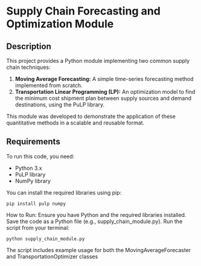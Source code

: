 # Supply Chain Forecasting and Optimization Module

## Description

This project provides a Python module implementing two common supply chain techniques:
1.  **Moving Average Forecasting:** A simple time-series forecasting method implemented from scratch.
2.  **Transportation Linear Programming (LP):** An optimization model to find the minimum cost shipment plan between supply sources and demand destinations, using the PuLP library.

This module was developed to demonstrate the application of these quantitative methods in a scalable and reusable format.

## Requirements

To run this code, you need:
* Python 3.x
* PuLP library
* NumPy library

You can install the required libraries using pip:
```
pip install pulp numpy
```
How to Run:
Ensure you have Python and the required libraries installed.
Save the code as a Python file (e.g., supply_chain_module.py).
Run the script from your terminal:
```
python supply_chain_module.py
```
The script includes example usage for both the MovingAverageForecaster and TransportationOptimizer classes
